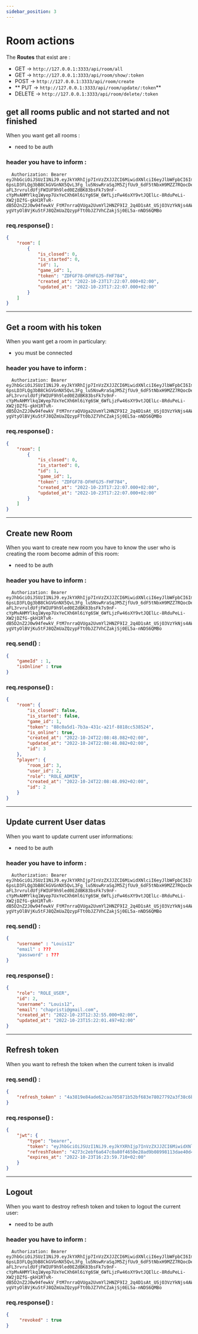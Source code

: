 ```yaml
---
sidebar_position: 3
---
```


# Room actions

The **Routes** that exist are :

- GET → `http://127.0.0.1:3333/api/room/all`
- GET → `http://127.0.0.1:3333/api/room/show/:token`
- POST  → `http://127.0.0.1:3333/api/room/create`
- ** PUT  → `http://127.0.0.1:3333/api/room/update/:token`**
- DELETE  → `http://127.0.0.1:3333/api/room/delete/:token`

## get all rooms public and not started and not finished

When you want get all rooms : 
- need to be auth
### header you have to inform :
```http title="header"
  Authorization: Bearer eyJhbGciOiJSUzI1NiJ9.eyJkYXRhIjp7InVzZXJJZCI6MiwidXNlciI6eyJlbWFpbCI6ImNoYXByaXN0aUBnbWFpbC5jb20ifX0sImlhdCI6MTY2NjUyMTM0MCwiZXhwIjoxNjY2NTI0OTQwfQ.mG_goMcHAH3sCqzYiTKdocmbk_JZE8yEzJngrzcqTFRHDIXY9gGvJgrilFtZWjzFa6HW3R0jzjSaD3P1YJ2v0HqhfaH0F1PQnT9ymfauVPt6ahzRiF-6psLD3FLQg3bB8CkGVGnNX5QvL3Fg_lu5NswRraSqJM5ZjfUu9_6dF5tNbxH9MZZ7RQocDePpRl0XhesGXxxOHPYf8K3Tt5lPEkevJ9nytTpmHX0pYcto9Z3pA_sUr9rCH6PBx05f5L91LffRK1MXNNDGzOiFiaPUaWSXk_uPhniwtvoD6dtlvBjHSZqP_0CyyahmKac1KAIfB_L6mAUsCXKeA2IRnA5QPl4znGQI5BvZseDXfVjTWojNJP3dfLs-aFL3rvruldUfjFWIUF9h9led0EZdBK83bsFk7s9nF-cYpMvAHMYlkq1Wyep7UxYeCXh6Hl6iYg6SW_6WfLjzFw46sXY9vtJQElLc-8RduPeLi-XW2jDZfG-gkH1RTvR-dB5D2nZ2J0w94fewkV_FtM7nrraQVUga2UvmYl2HNZF9I2_2q4D1sAt_USjO3VzYkNjs4AWQfrotWGTNP08CBAQYuI7Bqt7TjATBqJU1iaewT4OG46uNkFyd1aO-ygVtyOlBVjKu5tFJ8QZmUaZQzypFTt0bJZ7VhCZakjSj0EL5a-nNDS6QMBo
```

### req.response() :

```json title="an exemple of what the server return"
{
	"room": [
		{
			"is_closed": 0,
			"is_started": 0,
			"id": 1,
			"game_id": 1,
			"token": "ZDFGF78-DFHFGJ5-FHF784",
			"created_at": "2022-10-23T17:22:07.000+02:00",
			"updated_at": "2022-10-23T17:22:07.000+02:00"
		}
	]
}
```
---

## Get a room with his token

When you want get a room in particulary:
- you must be connected
### header you have to inform :
```http title="header"
  Authorization: Bearer eyJhbGciOiJSUzI1NiJ9.eyJkYXRhIjp7InVzZXJJZCI6MiwidXNlciI6eyJlbWFpbCI6ImNoYXByaXN0aUBnbWFpbC5jb20ifX0sImlhdCI6MTY2NjUyMTM0MCwiZXhwIjoxNjY2NTI0OTQwfQ.mG_goMcHAH3sCqzYiTKdocmbk_JZE8yEzJngrzcqTFRHDIXY9gGvJgrilFtZWjzFa6HW3R0jzjSaD3P1YJ2v0HqhfaH0F1PQnT9ymfauVPt6ahzRiF-6psLD3FLQg3bB8CkGVGnNX5QvL3Fg_lu5NswRraSqJM5ZjfUu9_6dF5tNbxH9MZZ7RQocDePpRl0XhesGXxxOHPYf8K3Tt5lPEkevJ9nytTpmHX0pYcto9Z3pA_sUr9rCH6PBx05f5L91LffRK1MXNNDGzOiFiaPUaWSXk_uPhniwtvoD6dtlvBjHSZqP_0CyyahmKac1KAIfB_L6mAUsCXKeA2IRnA5QPl4znGQI5BvZseDXfVjTWojNJP3dfLs-aFL3rvruldUfjFWIUF9h9led0EZdBK83bsFk7s9nF-cYpMvAHMYlkq1Wyep7UxYeCXh6Hl6iYg6SW_6WfLjzFw46sXY9vtJQElLc-8RduPeLi-XW2jDZfG-gkH1RTvR-dB5D2nZ2J0w94fewkV_FtM7nrraQVUga2UvmYl2HNZF9I2_2q4D1sAt_USjO3VzYkNjs4AWQfrotWGTNP08CBAQYuI7Bqt7TjATBqJU1iaewT4OG46uNkFyd1aO-ygVtyOlBVjKu5tFJ8QZmUaZQzypFTt0bJZ7VhCZakjSj0EL5a-nNDS6QMBo
```
### req.response() :

```json title="an exemple of what the server return"
{
	"room": [
		{
			"is_closed": 0,
			"is_started": 0,
			"id": 1,
			"game_id": 1,
			"token": "ZDFGF78-DFHFGJ5-FHF784",
			"created_at": "2022-10-23T17:22:07.000+02:00",
			"updated_at": "2022-10-23T17:22:07.000+02:00"
		}
	]
}

```
---

## Create new Room

When you want to create new room you have to know the user who is creating the room become admin of this room:
- need to be auth
### header you have to inform :
```http title="header"
  Authorization: Bearer eyJhbGciOiJSUzI1NiJ9.eyJkYXRhIjp7InVzZXJJZCI6MiwidXNlciI6eyJlbWFpbCI6ImNoYXByaXN0aUBnbWFpbC5jb20ifX0sImlhdCI6MTY2NjUyMTM0MCwiZXhwIjoxNjY2NTI0OTQwfQ.mG_goMcHAH3sCqzYiTKdocmbk_JZE8yEzJngrzcqTFRHDIXY9gGvJgrilFtZWjzFa6HW3R0jzjSaD3P1YJ2v0HqhfaH0F1PQnT9ymfauVPt6ahzRiF-6psLD3FLQg3bB8CkGVGnNX5QvL3Fg_lu5NswRraSqJM5ZjfUu9_6dF5tNbxH9MZZ7RQocDePpRl0XhesGXxxOHPYf8K3Tt5lPEkevJ9nytTpmHX0pYcto9Z3pA_sUr9rCH6PBx05f5L91LffRK1MXNNDGzOiFiaPUaWSXk_uPhniwtvoD6dtlvBjHSZqP_0CyyahmKac1KAIfB_L6mAUsCXKeA2IRnA5QPl4znGQI5BvZseDXfVjTWojNJP3dfLs-aFL3rvruldUfjFWIUF9h9led0EZdBK83bsFk7s9nF-cYpMvAHMYlkq1Wyep7UxYeCXh6Hl6iYg6SW_6WfLjzFw46sXY9vtJQElLc-8RduPeLi-XW2jDZfG-gkH1RTvR-dB5D2nZ2J0w94fewkV_FtM7nrraQVUga2UvmYl2HNZF9I2_2q4D1sAt_USjO3VzYkNjs4AWQfrotWGTNP08CBAQYuI7Bqt7TjATBqJU1iaewT4OG46uNkFyd1aO-ygVtyOlBVjKu5tFJ8QZmUaZQzypFTt0bJZ7VhCZakjSj0EL5a-nNDS6QMBo
```
### req.send() :

```json title="an exemple of what the server return"
{ 
    "gameId" : 1,
	"isOnline" : true
} 
```
### req.response() :

```json title="an exemple of what the server return"
{
	"room": {
		"is_closed": false,
		"is_started": false,
		"game_id": 1,
		"token": "88c0a5d1-7b3a-431c-a21f-8818cc538524",
		"is_online": true,
		"created_at": "2022-10-24T22:08:48.082+02:00",
		"updated_at": "2022-10-24T22:08:48.082+02:00",
		"id": 3
	},
	"player": {
		"room_id": 3,
		"user_id": 2,
		"role": "ROLE_ADMIN",
		"created_at": "2022-10-24T22:08:48.092+02:00",
		"id": 2
	}
}

```

---

## Update current User datas

When you want to update current user informations:
- need to be auth
### header you have to inform :
```http title="header"
  Authorization: Bearer eyJhbGciOiJSUzI1NiJ9.eyJkYXRhIjp7InVzZXJJZCI6MiwidXNlciI6eyJlbWFpbCI6ImNoYXByaXN0aUBnbWFpbC5jb20ifX0sImlhdCI6MTY2NjUyMTM0MCwiZXhwIjoxNjY2NTI0OTQwfQ.mG_goMcHAH3sCqzYiTKdocmbk_JZE8yEzJngrzcqTFRHDIXY9gGvJgrilFtZWjzFa6HW3R0jzjSaD3P1YJ2v0HqhfaH0F1PQnT9ymfauVPt6ahzRiF-6psLD3FLQg3bB8CkGVGnNX5QvL3Fg_lu5NswRraSqJM5ZjfUu9_6dF5tNbxH9MZZ7RQocDePpRl0XhesGXxxOHPYf8K3Tt5lPEkevJ9nytTpmHX0pYcto9Z3pA_sUr9rCH6PBx05f5L91LffRK1MXNNDGzOiFiaPUaWSXk_uPhniwtvoD6dtlvBjHSZqP_0CyyahmKac1KAIfB_L6mAUsCXKeA2IRnA5QPl4znGQI5BvZseDXfVjTWojNJP3dfLs-aFL3rvruldUfjFWIUF9h9led0EZdBK83bsFk7s9nF-cYpMvAHMYlkq1Wyep7UxYeCXh6Hl6iYg6SW_6WfLjzFw46sXY9vtJQElLc-8RduPeLi-XW2jDZfG-gkH1RTvR-dB5D2nZ2J0w94fewkV_FtM7nrraQVUga2UvmYl2HNZF9I2_2q4D1sAt_USjO3VzYkNjs4AWQfrotWGTNP08CBAQYuI7Bqt7TjATBqJU1iaewT4OG46uNkFyd1aO-ygVtyOlBVjKu5tFJ8QZmUaZQzypFTt0bJZ7VhCZakjSj0EL5a-nNDS6QMBo
```
### req.send() :

```json title="an exemple of what the server return"
{ 
	"username" : "Louis12"
	"email" : ???
	"password" : ???
} 

```
### req.response() :

```json title="an exemple of what the server return"
{ 
	"role": "ROLE_USER", 
	"id": 2, 
	"username": "Louis12", 
	"email": "chapristi@gmail.com", 
	"created_at": "2022-10-23T12:32:55.000+02:00", 
	"updated_at": "2022-10-23T15:22:01.497+02:00" 
} 

```
---

## Refresh token

When you want to refresh the token when the current token is invalid

### req.send() :

```json title="an exemple of what the server return"
{ 
    "refresh_token" : "4a3819e84ade62caa705871b52bf683e78027792a3f38c6b55bc1f4dab50aade" 
}  

```
### req.response() :

```json title="an exemple of what the server return"
{ 
	"jwt": { 
		"type": "bearer", 
		"token": "eyJhbGciOiJSUzI1NiJ9.eyJkYXRhIjp7InVzZXJJZCI6MiwidXNlciI6eyJlbWFpbCI6ImNoYXByaXN0aUBnbWFpbC5jb20ifX0sImlhdCI6MTY2NjUzMTQzOSwiZXhwIjoxNjY2NTM1MDM5fQ.PHCZvtRJHbNR5MSyP7qYpq-R2V25JpA1hEx_CUagyozfffPtDbG5QSdjf9VyyjZCKDJDM5so972TZKP6T-nXBpkW6X3dMIunHyO253QDuSVxmSqypwMNSw21iOVZcLD72LHli6m4P6ugG1TP3Yw2TLd1JLvqeki9oDkZ2q-aZO6enp3CFlGefYQTet37KklIRjZoXg-IO6I7ka2rjWNm-49YPbsDbkeKDAzK5MC3GguLmKUqdZwJBu1Isu7uBwhqEhXtInD3Ivm7S1K2cBvmEKPl_5twNhCGf6AIT8CLVK2C6d43jWmzcXa-BrreKaaVSLYQBa0MMU0yAlgsmWZa94xnlcR84kjxLroAZcZGwCTYcA2vF-5ZkLnA0qHgUu0v6Z_EtIsuUqOh9vtFpBEDBnjnm2CnYchVjJJX1OIrM8lV7hhKq1CHDdTGYnYaBTtW1TlXqTmaxRyyPAbKdY4tqR5A90fx1hEVbCAU3NciD3K--CdFZsVoSrrbIK3RMm2gXrA1lYpgS8kgFtqyxRof5vBEGefErgyUsO0OghQ5LOj8l1JgobdfSWz5UF6UFWmQJmJDcJYgRpgBT45_90qb4ZKLEOj8woj_OEDOc05gI8ZgnhP-Dj5CQE7fxfaFj-e85DrxHDRocNhmspwg_q3b3r9SmmxB-wZ9Jx_sKFwrW6A", 
		"refreshToken": "4273c2ebf6a647c0a80f4650e28ad9b08998113dae40d4ed4ec8b957e1221f9e", 
		"expires_at": "2022-10-23T16:23:59.710+02:00" 
	} 
} 
```
---

## Logout

When you want to destroy refresh token and token to logout the current user:
- need to be auth
### header you have to inform :
```http title="header"
  Authorization: Bearer eyJhbGciOiJSUzI1NiJ9.eyJkYXRhIjp7InVzZXJJZCI6MiwidXNlciI6eyJlbWFpbCI6ImNoYXByaXN0aUBnbWFpbC5jb20ifX0sImlhdCI6MTY2NjUyMTM0MCwiZXhwIjoxNjY2NTI0OTQwfQ.mG_goMcHAH3sCqzYiTKdocmbk_JZE8yEzJngrzcqTFRHDIXY9gGvJgrilFtZWjzFa6HW3R0jzjSaD3P1YJ2v0HqhfaH0F1PQnT9ymfauVPt6ahzRiF-6psLD3FLQg3bB8CkGVGnNX5QvL3Fg_lu5NswRraSqJM5ZjfUu9_6dF5tNbxH9MZZ7RQocDePpRl0XhesGXxxOHPYf8K3Tt5lPEkevJ9nytTpmHX0pYcto9Z3pA_sUr9rCH6PBx05f5L91LffRK1MXNNDGzOiFiaPUaWSXk_uPhniwtvoD6dtlvBjHSZqP_0CyyahmKac1KAIfB_L6mAUsCXKeA2IRnA5QPl4znGQI5BvZseDXfVjTWojNJP3dfLs-aFL3rvruldUfjFWIUF9h9led0EZdBK83bsFk7s9nF-cYpMvAHMYlkq1Wyep7UxYeCXh6Hl6iYg6SW_6WfLjzFw46sXY9vtJQElLc-8RduPeLi-XW2jDZfG-gkH1RTvR-dB5D2nZ2J0w94fewkV_FtM7nrraQVUga2UvmYl2HNZF9I2_2q4D1sAt_USjO3VzYkNjs4AWQfrotWGTNP08CBAQYuI7Bqt7TjATBqJU1iaewT4OG46uNkFyd1aO-ygVtyOlBVjKu5tFJ8QZmUaZQzypFTt0bJZ7VhCZakjSj0EL5a-nNDS6QMBo
```

### req.response() :

```json title="an exemple of what the server return"
{
     "revoked" : true
} 
```
